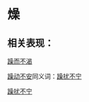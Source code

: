 # 燥

## 相关表现：

[躁而不渴](https://zuoye.gmzyh.com/search?key=躁而不渴)
[躁动不安](https://zuoye.gmzyh.com/search?key=躁动不安)同义词：[躁扰不宁](https://zuoye.gmzyh.com/search?key=躁扰不宁)
[躁扰不宁](https://zuoye.gmzyh.com/search?key=躁扰不宁)